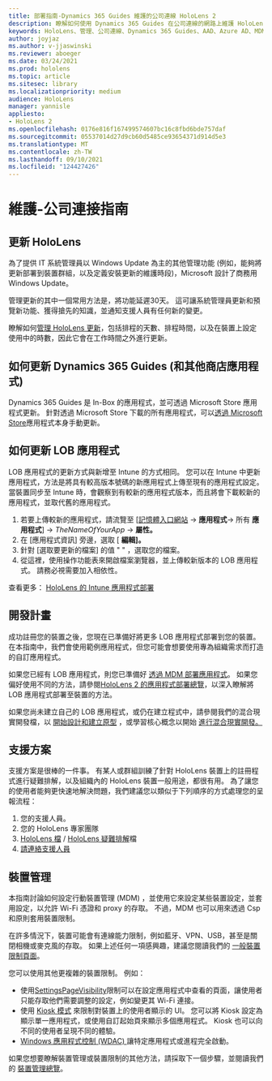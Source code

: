 ```yaml
---
title: 部署指南-Dynamics 365 Guides 維護的公司連線 HoloLens 2
description: 瞭解如何使用 Dynamics 365 Guides 在公司連線的網路上維護 HoloLens 2 的裝置。
keywords: HoloLens、管理、公司連線、Dynamics 365 Guides、AAD、Azure AD、MDM、行動裝置管理
author: joyjaz
ms.author: v-jjaswinski
ms.reviewer: aboeger
ms.date: 03/24/2021
ms.prod: hololens
ms.topic: article
ms.sitesec: library
ms.localizationpriority: medium
audience: HoloLens
manager: yannisle
appliesto:
- HoloLens 2
ms.openlocfilehash: 0176e816f167499574607bc16c8fbd6bde757daf
ms.sourcegitcommit: 05537014d27d9cb60d5485ce93654371d914d5e3
ms.translationtype: MT
ms.contentlocale: zh-TW
ms.lasthandoff: 09/10/2021
ms.locfileid: "124427426"
---
```

# <a name="maintain---corporate-connected-guide"></a>維護-公司連接指南

## <a name="update-hololens"></a>更新 HoloLens

為了提供 IT 系統管理員以 Windows Update 為主的其他管理功能 (例如，能夠將更新部署到裝置群組，以及定義安裝更新的維護時段)，Microsoft 設計了商務用 Windows Update。

管理更新的其中一個常用方法是，將功能延遲30天。 這可讓系統管理員更新和預覽新功能、獲得搶先的知識，並通知支援人員有任何新的變更。

瞭解如何[管理 HoloLens 更新](/hololens/hololens-updates)，包括排程的天數、排程時間，以及在裝置上設定使用中的時數，因此它會在工作時間之外進行更新。

## <a name="how-to-update-dynamics-365-guides-and-other-store-apps"></a>如何更新 Dynamics 365 Guides (和其他商店應用程式) 

Dynamics 365 Guides 是 In-Box 的應用程式，並可透過 Microsoft Store 應用程式更新。 針對透過 Microsoft Store 下載的所有應用程式，可以[透過 Microsoft Store](/hololens/holographic-store-apps#update-apps)應用程式本身手動更新。

## <a name="how-to-update-lob-apps"></a>如何更新 LOB 應用程式

LOB 應用程式的更新方式與新增至 Intune 的方式相同。 您可以在 Intune 中更新應用程式，方法是將具有較高版本號碼的新應用程式上傳至現有的應用程式設定。 當裝置同步至 Intune 時，會觀察到有較新的應用程式版本，而且將會下載較新的應用程式，並取代舊的應用程式。

1. 若要上傳較新的應用程式，請流覽至 [[記憶體入口網站](https://endpoint.microsoft.com/#home)  ->  **應用程式**-> 所有 **應用程式**]  ->  *TheNameOfYourApp*  ->  **屬性。**
2. 在 [應用程式資訊] 旁邊，選取 [ **編輯]。**
3. 針對 [選取要更新的檔案] 的值 &quot; &quot; ，選取您的檔案。
4. 從這裡，使用操作功能表來開啟檔案瀏覽器，並上傳較新版本的 LOB 應用程式。 請務必視需要加入相依性。

查看更多： [HoloLens 的 Intune 應用程式部署](/hololens/app-deploy-intune)

## <a name="development-plan"></a>開發計畫

成功註冊您的裝置之後，您現在已準備好將更多 LOB 應用程式部署到您的裝置。 在本指南中，我們會使用範例應用程式，但您可能會想要使用專為組織需求而打造的自訂應用程式。

如果您已經有 LOB 應用程式，則您已準備好 [透過 MDM 部署應用程式](/hololens/app-deploy-intune)。 如果您偏好使用不同的方法，請參閱[HoloLens 2 的應用程式部署總覽](/hololens/app-deploy-overview)，以深入瞭解將 LOB 應用程式部署至裝置的方法。

如果您尚未建立自己的 LOB 應用程式，或仍在建立程式中，請參閱我們的混合現實開發檔，以 [開始設計和建立原型](/windows/mixed-reality/design/design) ，或學習核心概念以開始 [進行混合現實開發。](/windows/mixed-reality/discover/get-started-with-mr)

## <a name="support-plan"></a>支援方案

支援方案是很棒的一件事。 有某人或群組訓練了針對 HoloLens 裝置上的註冊程式進行疑難排解，以及組織內的 HoloLens 裝置一般用途，都很有用。 為了讓您的使用者能夠更快速地解決問題，我們建議您以類似于下列順序的方式處理您的呈報流程：

1. 您的支援人員。
2. 您的 HoloLens 專家團隊
3. [HoloLens 檔](/hololens/)  / [HoloLens 疑難排解](/hololens/hololens-troubleshooting)檔
4. [請連絡支援人員](https://support.serviceshub.microsoft.com/supportforbusiness/create?sapId=e9391227-fa6d-927b-0fff-f96288631b8f)

## <a name="device-management"></a>裝置管理

本指南討論如何設定行動裝置管理 (MDM) ，並使用它來設定某些裝置設定，並套用設定，以允許 Wi-Fi 憑證和 proxy 的存取。 不過，MDM 也可以用來透過 Csp 和原則套用裝置限制。

在許多情況下，裝置可能會有連線能力限制，例如藍牙、VPN、USB，甚至是關閉相機或麥克風的存取。 如果上述任何一項感興趣，建議您閱讀我們的 [一般裝置限制頁面](/hololens/hololens-common-device-restrictions)。

您可以使用其他更複雜的裝置限制。 例如：

- 使用[SettingsPageVisibility](/hololens/settings-uri-list)限制可以在設定應用程式中查看的頁面，讓使用者只能存取他們需要調整的設定，例如變更其 Wi-Fi 連接。
- 使用 [Kiosk 模式](/hololens/hololens-kiosk) 來限制對裝置上的使用者顯示的 UI。 您可以將 Kiosk 設定為顯示單一應用程式，或使用自訂起始頁來顯示多個應用程式。 Kiosk 也可以向不同的使用者呈現不同的體驗。
- [Windows 應用程式控制 (WDAC) ](/hololens/windows-defender-application-control-wdac)讓特定應用程式或進程完全啟動。

如果您想要瞭解裝置管理或裝置限制的其他方法，請採取下一個步驟，並閱讀我們的 [裝置管理總覽](/hololens/hololens-csp-policy-overview)。





